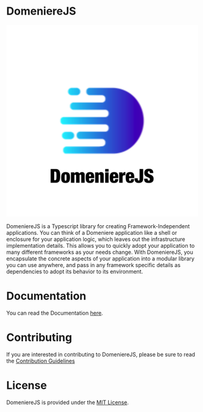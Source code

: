 # DomeniereJS
![DomeniereJS](logo.png)

DomeniereJS is a Typescript library for creating Framework-Independent applications. You can think of a Domeniere application like a shell or enclosure for your application logic, which leaves out the infrastructure implementation details. This allows you to quickly adopt your application to many different frameworks as your needs change. With DomeniereJS, you encapsulate the concrete aspects of your application into a modular library you can use anywhere, and pass in any framework specific details as dependencies to adopt its behavior to its environment.

# Documentation
You can read the Documentation [here](https://www.domeniere.com/).

# Contributing
If you are interested in contributing to DomeniereJS, please be sure to read the [Contribution Guidelines](./.github/CONTRIBUTING.md)

# License
DomeniereJS is provided under the [MIT License](./LICENSE).
